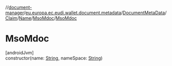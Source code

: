 //[document-manager](../../../../../../index.md)/[eu.europa.ec.eudi.wallet.document.metadata](../../../../index.md)/[DocumentMetaData](../../../index.md)/[Claim](../../index.md)/[Name](../index.md)/[MsoMdoc](index.md)/[MsoMdoc](-mso-mdoc.md)

# MsoMdoc

[androidJvm]\
constructor(name: [String](https://kotlinlang.org/api/latest/jvm/stdlib/kotlin-stdlib/kotlin/-string/index.html), nameSpace: [String](https://kotlinlang.org/api/latest/jvm/stdlib/kotlin-stdlib/kotlin/-string/index.html))
